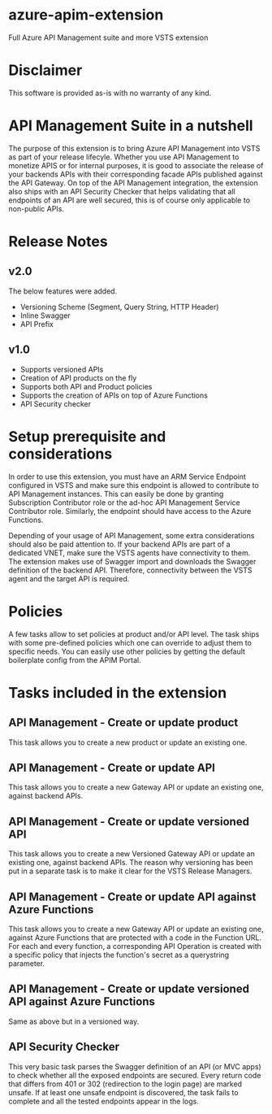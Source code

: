 # azure-apim-extension
Full Azure API Management suite and more VSTS extension
# Disclaimer
This software is provided as-is with no warranty of any kind. 
# API Management Suite in a nutshell
The purpose of this extension is to bring Azure API Management into VSTS as part of your release lifecyle. Whether you use API Management to monetize APIS or for internal purposes, it
is good to associate the release of your backends APIs with their corresponding facade APIs published against the API Gateway. On top of the API Management integration, the extension also 
ships with an API Security Checker that helps validating that all endpoints of an API are well secured, this is of course only applicable to non-public APIs.
# Release Notes
## v2.0
The below features were added.

* Versioning Scheme (Segment, Query String, HTTP Header)
* Inline Swagger
* API Prefix

## v1.0
* Supports versioned APIs
* Creation of API products on the fly
* Supports both API and Product policies
* Supports the creation of APIs on top of Azure Functions
* API Security checker


# Setup prerequisite and considerations
In order to use this extension, you must have an ARM Service Endpoint configured in VSTS and make sure this endpoint is allowed to contribute to API Management instances. This can easily 
be done by granting Subscription Contributor role or the ad-hoc API Management Service Contributor role. Similarly, the endpoint should  have access to the Azure Functions.

Depending of your usage of API Management, some extra considerations should also be paid attention to. If your backend APIs are part of a dedicated VNET, make sure the VSTS agents have connectivity to them. The extension makes use of Swagger import and downloads the Swagger definition of the backend API. Therefore, connectivity between the VSTS agent and the target API is required.
# Policies
A few tasks allow to set policies at product and/or API level. The task ships with some pre-defined policies which one can override to adjust them to specific needs. You can easily use other policies by getting the default boilerplate config from the APIM Portal.
# Tasks included in the extension
## API Management - Create or update product
This task allows you to create a new product or update an existing one.
## API Management - Create or update API
This task allows you to create a new Gateway API or update an existing one, against backend APIs. 
## API Management - Create or update versioned API
This task allows you to create a new Versioned Gateway API or update an existing one, against backend APIs. The reason why versioning has been put in a separate task is to make it clear for the VSTS Release Managers. 
## API Management - Create or update API against Azure Functions
This task allows you to create a new Gateway API or update an existing one, against Azure Functions that are protected with a code in the Function URL. For each and every function, a corresponding API Operation is created with a specific policy that injects the function's secret as a querystring parameter.
## API Management - Create or update versioned API against Azure Functions
Same as above but in a versioned way.
## API Security Checker 
This very basic task parses the Swagger definition of an API (or MVC apps) to check whether all the exposed endpoints are secured. Every return code that differs from 401 or 302 (redirection to the login page) are marked unsafe. If at least one unsafe endpoint is discovered, the task fails to complete and all the tested endpoints appear in the logs.
